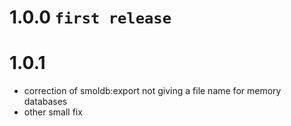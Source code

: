 # 1.0.0 `first release`
# 1.0.1
- correction of smoldb:export not giving a file name for memory databases
- other small fix